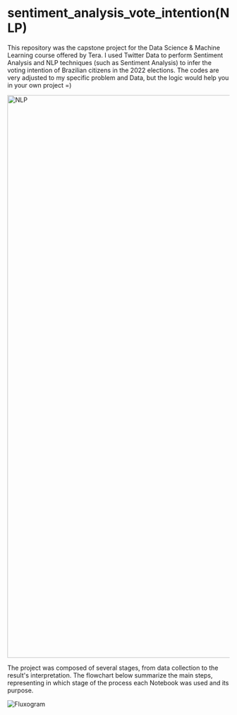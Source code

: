 # sentiment_analysis_vote_intention(NLP)
This repository was the capstone project for the Data Science & Machine Learning course offered by Tera. I used Twitter Data to perform Sentiment Analysis and NLP techniques (such as Sentiment Analysis) to infer the voting intention of Brazilian citizens in the 2022 elections. The codes are very adjusted to my specific problem and Data, but the logic would help you in your own project =)

<img width="1273" alt="NLP" src="https://user-images.githubusercontent.com/109702220/230956512-3c82e0a6-cb65-4375-8b9b-84800bbb968f.png">

The project was composed of several stages, from data collection to the result's interpretation. The flowchart below summarize the main steps, representing in which stage of the process each Notebook was used and its purpose.

![Fluxogram](https://user-images.githubusercontent.com/109702220/230956693-6bf67222-2cb9-44f1-9640-4ae92e3088d8.png)

